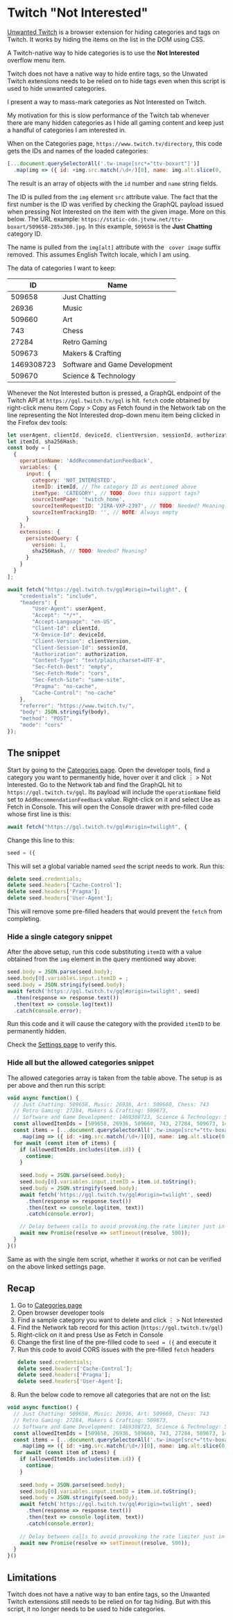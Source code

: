 # Twitch "Not Interested"

[Unwanted Twitch](https://github.com/kwaschny/unwanted-twitch) is a browser
extension for hiding categories and tags on Twitch. It works by hiding the
items on the list in the DOM using CSS.

A Twitch-native way to hide categories is to use the **Not Interested** overflow
menu item.

Twitch does not have a native way to hide entire tags, so the Unwated Twitch
extensions needs to be relied on to hide tags even when this script is used to
hide unwanted categories.

I present a way to mass-mark categories as Not Interested on Twitch.

My motivation for this is slow performance of the Twitch tab whenever there are
many hidden categories as I hide all gaming content and keep just a handful of
categories I am interested in.

When on the Categories page, `https://www.twitch.tv/directory`, this code gets
the IDs and names of the loaded categories:

```js
[...document.querySelectorAll('.tw-image[src*="ttv-boxart"]')]
  .map(img => ({ id: +img.src.match(/\d+/)[0], name: img.alt.slice(0, -' cover image'.length) }))
```

The result is an array of objects with the `id` number and `name` string fields.

The ID is pulled from the `img` element `src` attribute value. The fact that the
first number is the ID was verified by checking the GraphQL payload issued when
pressing Not Interested on the item with the given image. More on this below.
The URL example: `https://static-cdn.jtvnw.net/ttv-boxart/509658-285x380.jpg`.
In this example, `509658` is the **Just Chatting** category ID.

The name is pulled from the `img[alt]` attribute with the ` cover image` suffix
removed. This assumes English Twitch locale, which I am using.

The data of categories I want to keep:

| ID         | Name                          |
|------------|-------------------------------|
| 509658     | Just Chatting                 |
| 26936      | Music                         |
| 509660     | Art                           |
| 743        | Chess                         |
| 27284      | Retro Gaming                  |
| 509673     | Makers & Crafting             |
| 1469308723 | Software and Game Development |
| 509670     | Science & Technology          |

Whenever the Not Interested button is pressed, a GraphQL endpoint of the Twitch
API at `https://gql.twitch.tv/gql` is hit. `fetch` code obtained by right-click
menu item Copy > Copy as Fetch found in the Network tab on the line representing
the Not Interested drop-down menu item being clicked in the Firefox dev tools:

```js
let userAgent, clientId, deviceId, clientVersion, sessionId, authorization;
let itemId, sha256Hash;
const body = [
  {
    operationName: 'AddRecommendationFeedback',
    variables: {
      input: {
        category: 'NOT_INTERESTED',
        itemID: itemId, // The category ID as mentioned above
        itemType: 'CATEGORY', // TODO: Does this support tags?
        sourceItemPage: 'twitch_home',
        sourceItemRequestID: 'JIRA-VXP-2397', // TODO: Needed? Meaning?
        sourceItemTrackingID: '', // NOTE: Always empty
      }
    },
    extensions: {
      persistedQuery: {
        version: 1,
        sha256Hash, // TODO: Needed? Meaning?
      }
    }
  }
];

await fetch("https://gql.twitch.tv/gql#origin=twilight", {
    "credentials": "include",
    "headers": {
        "User-Agent": userAgent,
        "Accept": "*/*",
        "Accept-Language": "en-US",
        "Client-Id": clientId,
        "X-Device-Id": deviceId,
        "Client-Version": clientVersion,
        "Client-Session-Id": sessionId,
        "Authorization": authorization,
        "Content-Type": "text/plain;charset=UTF-8",
        "Sec-Fetch-Dest": "empty",
        "Sec-Fetch-Mode": "cors",
        "Sec-Fetch-Site": "same-site",
        "Pragma": "no-cache",
        "Cache-Control": "no-cache"
    },
    "referrer": "https://www.twitch.tv/",
    "body": JSON.stringify(body),
    "method": "POST",
    "mode": "cors"
});
```

## The snippet

Start by going to the [Categories page](https://www.twitch.tv/directory). Open
the developer tools, find a category you want to permanently hide, hover over it
and click ⋮ > Not Interested. Go to the Network tab and find the GraphQL hit to
`https://gql.twitch.tv/gql`. Its payload will include the `operationName` field
set to `AddRecommendationFeedback` value. Right-click on it and select Use as
Fetch in Console. This will open the Console drawer with pre-filled code whose
first line is this:

```js
await fetch("https://gql.twitch.tv/gql#origin=twilight", {
```

Change this line to this:

```js
seed = ({
```

This will set a global variable named `seed` the script needs to work. Run this:

```js
delete seed.credentials;
delete seed.headers['Cache-Control'];
delete seed.headers['Pragma'];
delete seed.headers['User-Agent'];
```

This will remove some pre-filled headers that would prevent the `fetch` from
completing.

### Hide a single category snippet

After the above setup, run this code substituting `itemID` with a value obtained
from the `img` element in the query mentioned way above:

```javascript
seed.body = JSON.parse(seed.body);
seed.body[0].variables.input.itemID = ;
seed.body = JSON.stringify(seed.body);
await fetch('https://gql.twitch.tv/gql#origin=twilight', seed)
  .then(response => response.text())
  .then(text => console.log(text))
  .catch(console.error);
```

Run this code and it will cause the category with the provided `itemID` to be
permanently hidden.

Check the [Settings page](https://www.twitch.tv/settings/recommendations) to
verify this.

### Hide all but the allowed categories snippet

The allowed categories array is taken from the table above. The setup is as per
above and then run this script:

```js
void async function() {
  // Just Chatting: 509658, Music: 26936, Art: 509660, Chess: 743
  // Retro Gaming: 27284, Makers & Crafting: 509673,
  // Software and Game Development: 1469308723, Science & Technology: 509670
  const allowedItemIds = [509658, 26936, 509660, 743, 27284, 509673, 1469308723, 509670];
  const items = [...document.querySelectorAll('.tw-image[src*="ttv-boxart"]')]
    .map(img => ({ id: +img.src.match(/\d+/)[0], name: img.alt.slice(0, -' cover image'.length) }));
  for await (const item of items) {
    if (allowedItemIds.includes(item.id)) {
      continue;
    }
    
    seed.body = JSON.parse(seed.body);
    seed.body[0].variables.input.itemID = item.id.toString();
    seed.body = JSON.stringify(seed.body);
    await fetch('https://gql.twitch.tv/gql#origin=twilight', seed)
      .then(response => response.text())
      .then(text => console.log(item, text))
      .catch(console.error);

    // Delay between calls to avoid provoking the rate limiter just in case
    await new Promise(resolve => setTimeout(resolve, 500));
  }
}()
```

Same as with the single item script, whether it works or not can be verified on
the above linked settings page.

## Recap

1. Go to [Categories page](https://www.twitch.tv/directory)
2. Open browser developer tools
3. Find a sample category you want to delete and click ⋮ > Not Interested
4. Find the Network tab record for this action (`https://gql.twitch.tv/gql`)
5. Right-click on it and press Use as Fetch in Console
6. Change the first line of the pre-filled code to `seed = ({` and execute it
7. Run this code to avoid CORS issues with the pre-filled `fetch` headers
   ```js
   delete seed.credentials;
   delete seed.headers['Cache-Control'];
   delete seed.headers['Pragma'];
   delete seed.headers['User-Agent'];
   ```
8. Run the below code to remove all categories that are not on the list:

```js
void async function() {
  // Just Chatting: 509658, Music: 26936, Art: 509660, Chess: 743
  // Retro Gaming: 27284, Makers & Crafting: 509673,
  // Software and Game Development: 1469308723, Science & Technology: 509670
  const allowedItemIds = [509658, 26936, 509660, 743, 27284, 509673, 1469308723, 509670];
  const items = [...document.querySelectorAll('.tw-image[src*="ttv-boxart"]')]
    .map(img => ({ id: +img.src.match(/\d+/)[0], name: img.alt.slice(0, -' cover image'.length) }));
  for await (const item of items) {
    if (allowedItemIds.includes(item.id)) {
      continue;
    }
    
    seed.body = JSON.parse(seed.body);
    seed.body[0].variables.input.itemID = item.id.toString();
    seed.body = JSON.stringify(seed.body);
    await fetch('https://gql.twitch.tv/gql#origin=twilight', seed)
      .then(response => response.text())
      .then(text => console.log(item, text))
      .catch(console.error);
      
    // Delay between calls to avoid provoking the rate limiter just in case
    await new Promise(resolve => setTimeout(resolve, 500));
  }
}()
```

## Limitations

Twitch does not have a native way to ban entire tags, so the Unwanted Twitch
extensions still needs to be relied on for tag hiding. But with this script, it
no longer needs to be used to hide categories.
